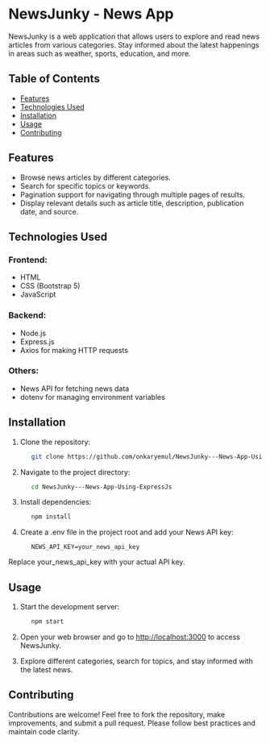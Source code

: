 # NewsJunky - News App

NewsJunky is a web application that allows users to explore and read news articles from various categories. Stay informed about the latest happenings in areas such as weather, sports, education, and more.


## Table of Contents

- [Features](#features)
- [Technologies Used](#technologies-used)
- [Installation](#installation)
- [Usage](#usage)
- [Contributing](#contributing)


## Features
- Browse news articles by different categories.
- Search for specific topics or keywords.
- Pagination support for navigating through multiple pages of results.
- Display relevant details such as article title, description, publication date, and source.

## Technologies Used

### Frontend:
- HTML
- CSS (Bootstrap 5)
- JavaScript

### Backend:
- Node.js
- Express.js
- Axios for making HTTP requests

### Others:
- News API for fetching news data
- dotenv for managing environment variables


## Installation

1. Clone the repository:
   
   ```bash
      git clone https://github.com/onkaryemul/NewsJunky---News-App-Using-ExpressJs.git
   ```

2. Navigate to the project directory:

   ```bash
      cd NewsJunky---News-App-Using-ExpressJs
   ```

3. Install dependencies:

   ```bash
      npm install
   ```

4. Create a .env file in the project root and add your News API key:

   ```env
      NEWS_API_KEY=your_news_api_key
   ```

  Replace your_news_api_key with your actual API key.


## Usage

1. Start the development server:

   ```bash
      npm start
   ```

2. Open your web browser and go to [http://localhost:3000](http://localhost:3000) to access NewsJunky.

3. Explore different categories, search for topics, and stay informed with the latest news.


## Contributing

Contributions are welcome! Feel free to fork the repository, make improvements, and submit a pull request. Please follow best practices and maintain code clarity.
   
